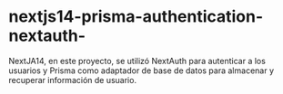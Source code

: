 # nextjs14-prisma-authentication-nextauth-
NextJA14, en este proyecto, se utilizó NextAuth para autenticar a los usuarios y Prisma como adaptador de base de datos para almacenar y recuperar información de usuario.
